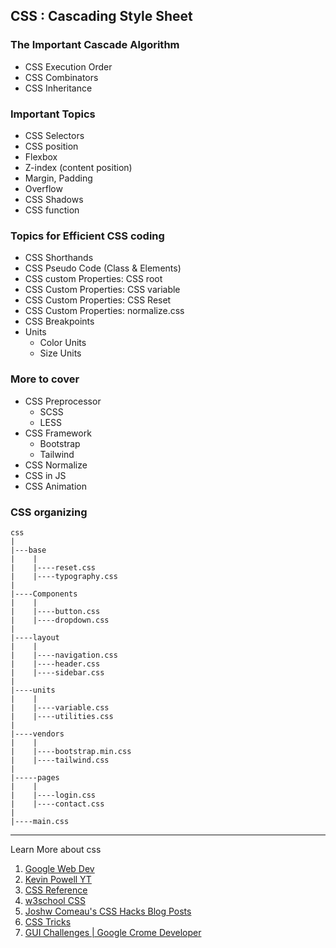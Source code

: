 ## CSS : Cascading Style Sheet

### The Important Cascade Algorithm

* CSS Execution Order
* CSS Combinators
* CSS Inheritance

### Important Topics

* CSS Selectors
* CSS position
* Flexbox
* Z-index (content position)
* Margin, Padding
* Overflow
* CSS Shadows
* CSS function

### Topics for Efficient CSS coding

* CSS Shorthands
* CSS Pseudo Code (Class & Elements)
* CSS custom Properties: CSS root
* CSS Custom Properties: CSS variable
* CSS Custom Properties: CSS Reset
* CSS Custom Properties: normalize.css
* CSS Breakpoints
* Units
	* Color Units
	* Size Units

### More to cover

* CSS Preprocessor
    * SCSS
	* LESS
* CSS Framework
	* Bootstrap
	* Tailwind
* CSS Normalize
* CSS in JS
* CSS Animation

### CSS organizing

```
css
|
|---base
|    |
|    |----reset.css
|    |----typography.css
|
|----Components
|    |
|    |----button.css
|    |----dropdown.css
|
|----layout
|    |
|    |----navigation.css
|    |----header.css
|    |----sidebar.css
|
|----units
|    |
|    |----variable.css
|    |----utilities.css
|
|----vendors
|    |
|    |----bootstrap.min.css
|    |----tailwind.css
|
|-----pages   
|    |
|    |----login.css
|    |----contact.css
|
|----main.css
```

----
Learn More about css

1. [Google Web Dev](https://web.dev/learn/css/)
2. [Kevin Powell YT](https://www.youtube.com/kepowob)
3. [CSS Reference](https://cssreference.io/)
4. [w3school CSS](https://www.w3schools.com/css/default.asp)
5. [Joshw Comeau's CSS Hacks Blog Posts](https://www.joshwcomeau.com/)
6. [CSS Tricks](https://css-tricks.com/)
7. [GUI Challenges | Google Crome Developer](https://youtube.com/playlist?list=PLNYkxOF6rcIAaV1wwI9540OC_3XoIzMjQ)